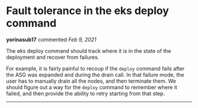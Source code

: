 # Fault tolerance in the eks deploy command

**yorinasub17** commented *Feb 9, 2021*

The eks deploy command should track where it is in the state of the deployment and recover from failures.

For example, it is fairly painful to recoup if the `deploy` command fails after the ASG was expanded and during the drain call. In that failure mode, the user has to manually drain all the nodes, and then terminate them. We should figure out a way for the `deploy` command to remember where it failed, and then provide the ability to retry starting from that step.
<br />
***


